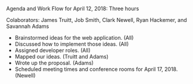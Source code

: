 Agenda and Work Flow for April 12, 2018: Three hours



Colaborators: James Truitt, Job Smith, Clark Newell, Ryan Hackemer, and Savannah Adams



- Brainstormed ideas for the web application. (All)
- Discussed how to implement those ideas. (All)
- Assigned developer roles. (All)
- Mapped our ideas. (Truitt and Adams)
- Wrote up the proposal. (Adams)
- Scheduled meeting times and conference rooms for April 17, 2018. (Newell)